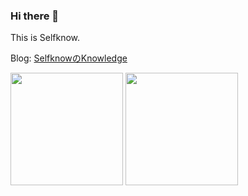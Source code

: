 ### Hi there 👋

This is Selfknow.

Blog: [SelfknowのKnowledge](https://docs.selfknow.cn/)

<a href="https://github.com/LzcGeorge"><img src="https://github-readme-stats.vercel.app/api?username=LzcGeorge&count_private=true" height="180" /></a> <a href="https://github.com/LzcGeorge"><img src="https://github-readme-stats.vercel.app/api/top-langs/?username=LzcGeorge&langs_count=8&hide=html,css&layout=compact" height="180" /></a>
